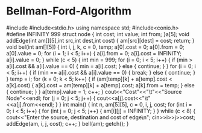 # Bellman-Ford-Algorithm
#include<iostream>
#include<stdio.h>
using namespace std;
#include<conio.h>
#define INFINITY 999
struct node
{
    int cost;
    int value;
    int from;
}a[5];
void addEdge(int am[][5],int src,int dest,int cost)
{
     am[src][dest] = cost;
     return;
}
void bel(int am[][5])
{
    int i, j, k, c = 0, temp;
    a[0].cost = 0;
    a[0].from = 0;
    a[0].value = 0;
    for (i = 1; i < 5; i++)
    {
        a[i].from = 0;
        a[i].cost = INFINITY;
        a[i].value = 0;
    }
    while (c < 5)
    {
        int min = 999;
        for (i = 0; i < 5; i++)
        {
            if (min > a[i].cost && a[i].value == 0)
            {
                min = a[i].cost;
            }
            else
            {
                continue;
            }
        }
        for (i = 0; i < 5; i++)
        {
            if (min == a[i].cost && a[i].value == 0)
            {
                break;
            }
            else
            {
                continue;
            }
        }
        temp = i;
        for (k = 0; k < 5; k++)
        {
            if (am[temp][k] + a[temp].cost < a[k].cost)
            {
                a[k].cost = am[temp][k] + a[temp].cost;
                a[k].from = temp;
            }
            else
            {
                continue;
            }
        }
        a[temp].value = 1;
        c++;
    }
    cout<<"Cost"<<"\t"<<"Source Node"<<endl; 
    for (j = 0; j < 5; j++)
    {
        cout<<a[j].cost<<"\t"<<a[j].from<<endl;
    }
}
int main()
{
    int n, am[5][5], c = 0, i, j, cost;
    for (int i = 0; i < 5; i++)
    {
        for (int j = 0; j < 5; j++)
        {
            am[i][j] = INFINITY;
        }
    }
    while (c < 8)
    {
        cout<<"Enter the source, destination and cost of edge\n";
        cin>>i>>j>>cost;
        addEdge(am, i, j, cost);
        c++;
    }
    bell(am);
    getch();
}
